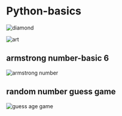 # Python-basics

![diamond](https://user-images.githubusercontent.com/64628178/152182450-325c5027-49c3-4861-bcbf-18027ac1ca6a.PNG)

![art](https://user-images.githubusercontent.com/64628178/152182542-66fb9772-3592-4cac-9e90-06eb4e96bb78.PNG)

## armstrong number-basic 6

![armstrong number](https://user-images.githubusercontent.com/64628178/152265355-efcc6c29-0e10-4536-abab-40e55062fbe2.PNG)

## random number guess game

![guess age game](https://user-images.githubusercontent.com/64628178/152364955-d8b79706-79e9-44a9-bb38-daafcff2bae7.PNG)


